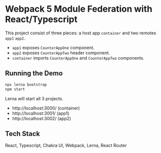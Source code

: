 # Webpack 5 Module Federation with React/Typescript

This project consist of three pieces: a host app `container` and two remotes `app1` `app2`.

- `app1` exposes `CounterAppOne` component.
- `app2` exposes `CounterAppTwo` header component.
- `container` imports `CounterAppOne` and `CounterAppTwo` components.

## Running the Demo

```bash
npx lerna bootstrap
npm start
```

Lerna will start all 3 projects.

- http://localhost:3000/ (container)
- http://localhost:3001/ (app1)
- http://localhost:3002/ (app2)

## Tech Stack

React, Typescript, Chakra UI, Webpack, Lerna, React Router
